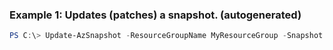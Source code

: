 
### Example 1: Updates (patches) a snapshot. (autogenerated)
```powershell
PS C:\> Update-AzSnapshot -ResourceGroupName MyResourceGroup -Snapshot {Snapshot} -SnapshotName {SnapshotName}

```



